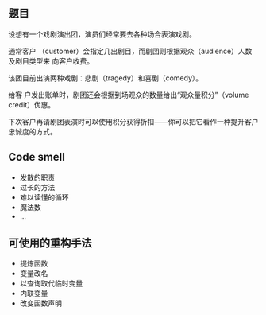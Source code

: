 ## 题目

设想有一个戏剧演出团，演员们经常要去各种场合表演戏剧。

通常客户 （customer）会指定几出剧目，而剧团则根据观众（audience）人数及剧目类型来 向客户收费。

该团目前出演两种戏剧：悲剧（tragedy）和喜剧（comedy）。

给客 户发出账单时，剧团还会根据到场观众的数量给出“观众量积分”（volume credit）优惠。

下次客户再请剧团表演时可以使用积分获得折扣——你可以把它看作一种提升客户忠诚度的方式。

## Code smell

- 发散的职责
- 过长的方法
- 难以读懂的循环
- 魔法数
- ...

## 可使用的重构手法

- 提炼函数
- 变量改名
- 以查询取代临时变量
- 内联变量
- 改变函数声明